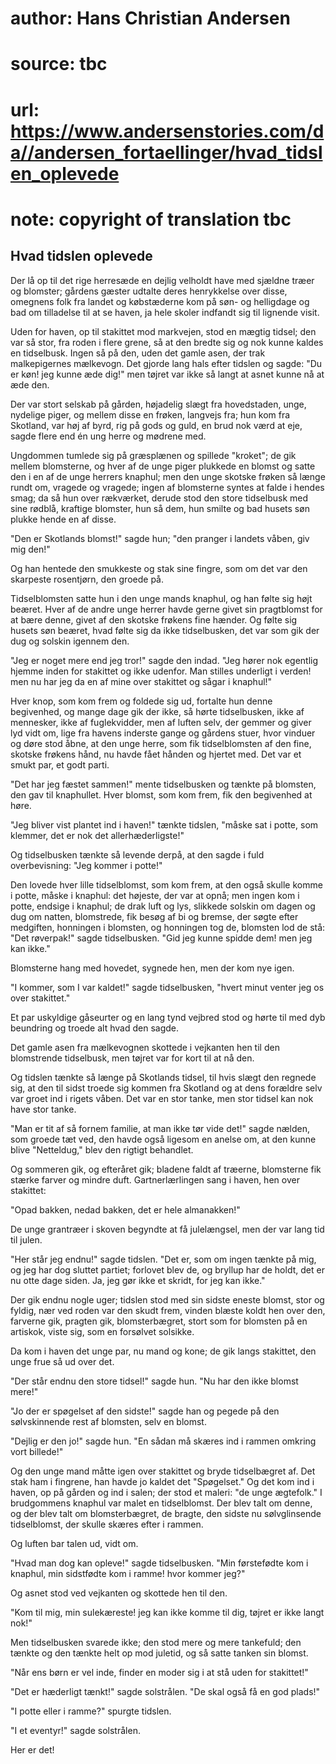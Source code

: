 # author: Hans Christian Andersen
# source: tbc
# url: https://www.andersenstories.com/da//andersen_fortaellinger/hvad_tidslen_oplevede
# note: copyright of translation tbc

## Hvad tidslen oplevede 

Der lå op til det rige herresæde en dejlig velholdt have med sjældne
træer og blomster; gårdens gæster udtalte deres henrykkelse over disse,
omegnens folk fra landet og købstæderne kom på søn- og helligdage og bad
om tilladelse til at se haven, ja hele skoler indfandt sig til lignende
visit.

Uden for haven, op til stakittet mod markvejen, stod en mægtig tidsel;
den var så stor, fra roden i flere grene, så at den bredte sig og nok
kunne kaldes en tidselbusk. Ingen så på den, uden det gamle asen, der
trak malkepigernes mælkevogn. Det gjorde lang hals efter tidslen og
sagde: "Du er køn! jeg kunne æde dig!" men tøjret var ikke så langt at
asnet kunne nå at æde den.

Der var stort selskab på gården, højadelig slægt fra hovedstaden, unge,
nydelige piger, og mellem disse en frøken, langvejs fra; hun kom fra
Skotland, var høj af byrd, rig på gods og guld, en brud nok værd at eje,
sagde flere end én ung herre og mødrene med.

Ungdommen tumlede sig på græsplænen og spillede "kroket"; de gik
mellem blomsterne, og hver af de unge piger plukkede en blomst og satte
den i en af de unge herrers knaphul; men den unge skotske frøken så
længe rundt om, vragede og vragede; ingen af blomsterne syntes at falde
i hendes smag; da så hun over rækværket, derude stod den store
tidselbusk med sine rødblå, kraftige blomster, hun så dem, hun smilte og
bad husets søn plukke hende en af disse.

"Den er Skotlands blomst!" sagde hun; "den pranger i landets våben,
giv mig den!"

Og han hentede den smukkeste og stak sine fingre, som om det var den
skarpeste rosentjørn, den groede på.


Tidselblomsten satte hun i den unge mands knaphul, og han følte sig højt
beæret. Hver af de andre unge herrer havde gerne givet sin pragtblomst
for at bære denne, givet af den skotske frøkens fine hænder. Og følte
sig husets søn beæret, hvad følte sig da ikke tidselbusken, det var som
gik der dug og solskin igennem den.

"Jeg er noget mere end jeg tror!" sagde den indad. "Jeg hører nok
egentlig hjemme inden for stakittet og ikke udenfor. Man stilles
underligt i verden! men nu har jeg da en af mine over stakittet og sågar
i knaphul!"

Hver knop, som kom frem og foldede sig ud, fortalte hun denne
begivenhed, og mange dage gik der ikke, så hørte tidselbusken, ikke af
mennesker, ikke af fuglekvidder, men af luften selv, der gemmer og giver
lyd vidt om, lige fra havens inderste gange og gårdens stuer, hvor
vinduer og døre stod åbne, at den unge herre, som fik tidselblomsten af
den fine, skotske frøkens hånd, nu havde fået hånden og hjertet med. Det
var et smukt par, et godt parti.

"Det har jeg fæstet sammen!" mente tidselbusken og tænkte på blomsten,
den gav til knaphullet. Hver blomst, som kom frem, fik den begivenhed at
høre.

"Jeg bliver vist plantet ind i haven!" tænkte tidslen, "måske sat i
potte, som klemmer, det er nok det allerhæderligste!"

Og tidselbusken tænkte så levende derpå, at den sagde i fuld
overbevisning: "Jeg kommer i potte!"

Den lovede hver lille tidselblomst, som kom frem, at den også skulle
komme i potte, måske i knaphul: det højeste, der var at opnå; men ingen
kom i potte, endsige i knaphul; de drak luft og lys, slikkede solskin om
dagen og dug om natten, blomstrede, fik besøg af bi og bremse, der søgte
efter medgiften, honningen i blomsten, og honningen tog de, blomsten lod
de stå: "Det røverpak!" sagde tidselbusken. "Gid jeg kunne spidde
dem! men jeg kan ikke."

Blomsterne hang med hovedet, sygnede hen, men der kom nye igen.

"I kommer, som I var kaldet!" sagde tidselbusken, "hvert minut venter
jeg os over stakittet."

Et par uskyldige gåseurter og en lang tynd vejbred stod og hørte til med
dyb beundring og troede alt hvad den sagde.

Det gamle asen fra mælkevognen skottede i vejkanten hen til den
blomstrende tidselbusk, men tøjret var for kort til at nå den.

Og tidslen tænkte så længe på Skotlands tidsel, til hvis slægt den
regnede sig, at den til sidst troede sig kommen fra Skotland og at dens
forældre selv var groet ind i rigets våben. Det var en stor tanke, men
stor tidsel kan nok have stor tanke.

"Man er tit af så fornem familie, at man ikke tør vide det!" sagde
nælden, som groede tæt ved, den havde også ligesom en anelse om, at den
kunne blive "Netteldug," blev den rigtigt behandlet.

Og sommeren gik, og efteråret gik; bladene faldt af træerne, blomsterne
fik stærke farver og mindre duft. Gartnerlærlingen sang i haven, hen
over stakittet:

"Opad bakken, nedad bakken,
det er hele almanakken!"

De unge grantræer i skoven begyndte at få julelængsel, men der var lang
tid til julen.

"Her står jeg endnu!" sagde tidslen. "Det er, som om ingen tænkte på
mig, og jeg har dog sluttet partiet; forlovet blev de, og bryllup har de
holdt, det er nu otte dage siden. Ja, jeg gør ikke et skridt, for jeg
kan ikke."

Der gik endnu nogle uger; tidslen stod med sin sidste eneste blomst,
stor og fyldig, nær ved roden var den skudt frem, vinden blæste koldt
hen over den, farverne gik, pragten gik, blomsterbægret, stort som for
blomsten på en artiskok, viste sig, som en forsølvet solsikke.

Da kom i haven det unge par, nu mand og kone; de gik langs stakittet,
den unge frue så ud over det.

"Der står endnu den store tidsel!" sagde hun. "Nu har den ikke blomst
mere!"

"Jo der er spøgelset af den sidste!" sagde han og pegede på den
sølvskinnende rest af blomsten, selv en blomst.

"Dejlig er den jo!" sagde hun. "En sådan må skæres ind i rammen
omkring vort billede!"

Og den unge mand måtte igen over stakittet og bryde tidselbægret af. Det
stak ham i fingrene, han havde jo kaldet det "Spøgelset." Og det kom
ind i haven, op på gården og ind i salen; der stod et maleri: "de unge
ægtefolk." I brudgommens knaphul var malet en tidselblomst. Der blev
talt om denne, og der blev talt om blomsterbægret, de bragte, den sidste
nu sølvglinsende tidselblomst, der skulle skæres efter i rammen.

Og luften bar talen ud, vidt om.

"Hvad man dog kan opleve!" sagde tidselbusken. "Min førstefødte kom i
knaphul, min sidstfødte kom i ramme! hvor kommer jeg?"

Og asnet stod ved vejkanten og skottede hen til den.

"Kom til mig, min sulekæreste! jeg kan ikke komme til dig, tøjret er
ikke langt nok!"

Men tidselbusken svarede ikke; den stod mere og mere tankefuld; den
tænkte og den tænkte helt op mod juletid, og så satte tanken sin blomst.

"Når ens børn er vel inde, finder en moder sig i at stå uden for
stakittet!"

"Det er hæderligt tænkt!" sagde solstrålen. "De skal også få en god
plads!"

"I potte eller i ramme?" spurgte tidslen.

"I et eventyr!" sagde solstrålen.

Her er det!
